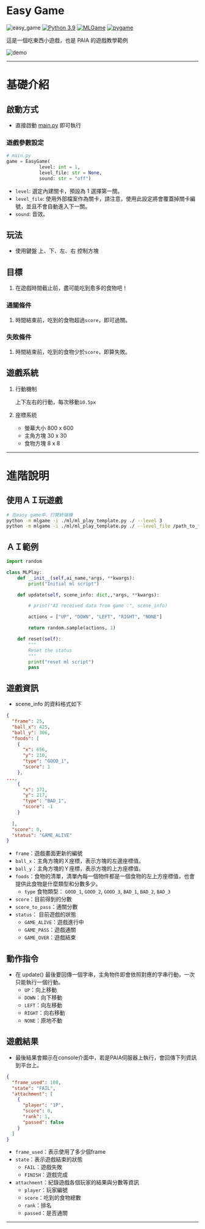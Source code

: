 # **Easy Game**

![easy_game](https://img.shields.io/github/v/tag/PAIA-Playful-AI-Arena/easy_game)
[![Python 3.9](https://img.shields.io/badge/python-3.9-blue.svg)](https://www.python.org/downloads/release/python-390/)
[![MLGame](https://img.shields.io/badge/MLGame->10.3.2-<COLOR>.svg)](https://github.com/PAIA-Playful-AI-Arena/MLGame)
[![pygame](https://img.shields.io/badge/pygame-2.0.1-<COLOR>.svg)](https://github.com/pygame/pygame/releases/tag/2.0.1)


這是一個吃東西小遊戲，也是 PAIA 的遊戲教學範例

![demo](https://github.com/PAIA-Playful-AI-Arena/easy_game/blob/main/asset/easy_game.gif?raw=true)

---
# 基礎介紹

## 啟動方式

- 直接啟動 [main.py](http://main.py) 即可執行

### 遊戲參數設定

```python
# main.py 
game = EasyGame(
            level: int = 1,
            level_file: str = None,
            sound: str = "off")
```
- `level`: 選定內建關卡，預設為 1 選擇第一關。
- `level_file`: 使用外部檔案作為關卡，請注意，使用此設定將會覆蓋掉關卡編號，並且不會自動進入下一關。
- `sound`: 音效。

## 玩法

- 使用鍵盤 上、下、左、右 控制方塊

## 目標

1. 在遊戲時間截止前，盡可能吃到愈多的食物吧！

### 通關條件

1. 時間結束前，吃到的食物超過`score`，即可過關。

### 失敗條件

1. 時間結束前，吃到的食物少於`score`，即算失敗。

## 遊戲系統

1. 行動機制
    
    上下左右的行動，每次移動`10.5px`
    
2. 座標系統
    - 螢幕大小 800 x 600
    - 主角方塊 30 x 30
    - 食物方塊 8 x 8

---

# 進階說明

## 使用ＡＩ玩遊戲

```bash
# 在easy game中，打開終端機
python -m mlgame -i ./ml/ml_play_template.py ./ --level 3
python -m mlgame -i ./ml/ml_play_template.py ./ --level_file /path_to_file/level_file.json
```

## ＡＩ範例

```python
import random

class MLPlay:
    def __init__(self,ai_name,*args, **kwargs):
        print("Initial ml script")

    def update(self, scene_info: dict,,*args, **kwargs):

        # print("AI received data from game :", scene_info)

        actions = ["UP", "DOWN", "LEFT", "RIGHT", "NONE"]

        return random.sample(actions, 1)

    def reset(self):
        """
        Reset the status
        """
        print("reset ml script")
        pass
```

## 遊戲資訊

- scene_info 的資料格式如下

```json
{
  "frame": 25,
  "ball_x": 425,
  "ball_y": 306,
  "foods": [
    {
      "x": 656,
      "y": 210,
      "type": "GOOD_1",
      "score": 1
    },
...,
    {
      "x": 371,
      "y": 217,
      "type": "BAD_1",
      "score": -1
    }
    
  ],
  "score": 0,
  "status": "GAME_ALIVE"
}
```

- `frame`：遊戲畫面更新的編號
- `ball_x`：主角方塊的Ｘ座標，表示方塊的左邊座標值。
- `ball_y`：主角方塊的Ｙ座標，表示方塊的上方座標值。
- `foods`：食物的清單，清單內每一個物件都是一個食物的左上方座標值，也會提供此食物是什麼類型和分數多少。
  -  `type` 食物類型： `GOOD_1`, `GOOD_2`, `GOOD_3`, `BAD_1`, `BAD_2`, `BAD_3`
- `score`：目前得到的分數
- `score_to_pass`：通關分數
- `status`： 目前遊戲的狀態
    - `GAME_ALIVE`：遊戲進行中
    - `GAME_PASS`：遊戲通關
    - `GAME_OVER`：遊戲結束

## 動作指令

- 在 update() 最後要回傳一個字串，主角物件即會依照對應的字串行動，一次只能執行一個行動。
    - `UP`：向上移動
    - `DOWN`：向下移動
    - `LEFT`：向左移動
    - `RIGHT`：向右移動
    - `NONE`：原地不動

## 遊戲結果

- 最後結果會顯示在console介面中，若是PAIA伺服器上執行，會回傳下列資訊到平台上。

```json
{
  "frame_used": 100,
  "state": "FAIL",
  "attachment": [
    {
      "player": "1P",
      "score": 0,
      "rank": 1,
      "passed": false
    }
  ]
}
```

- `frame_used`：表示使用了多少個frame
- `state`：表示遊戲結束的狀態
    - `FAIL`：遊戲失敗
    - `FINISH`：遊戲完成
- `attachment`：紀錄遊戲各個玩家的結果與分數等資訊
    - `player`：玩家編號
    - `score`：吃到的食物總數
    - `rank`：排名
    - `passed`：是否通關

---